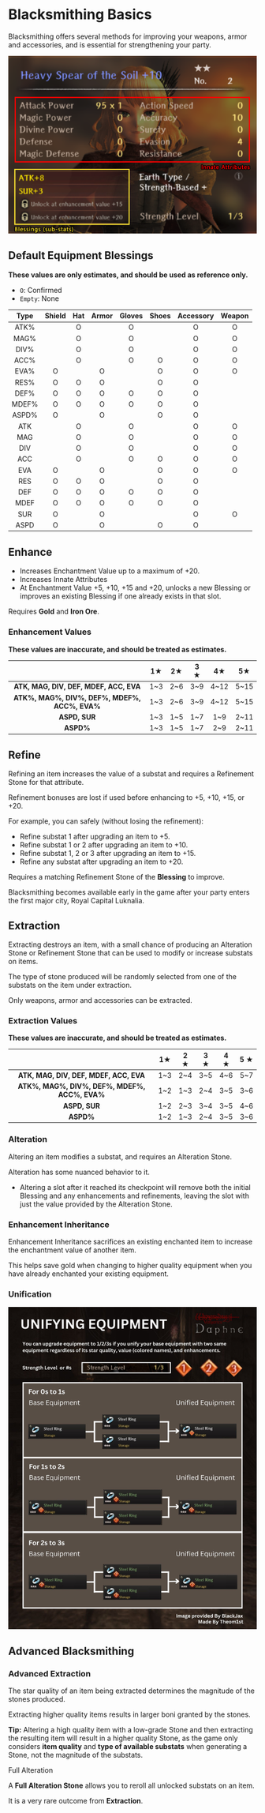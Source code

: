 # Blacksmithing Basics

Blacksmithing offers several methods for improving your weapons, armor and accessories, and is essential for strengthening your party.

![Image of an item highlighting innate attributes and Blessings](img/equipment.png)

## Default Equipment Blessings

**These values are only estimates, and should be used as reference only.**

* `O`: Confirmed
* `Empty`: None

|   Type   | Shield  |  Hat  |  Armor  | Gloves  | Shoes | Accessory | Weapon|
|:--------:|:-------:|:-----:|:-------:|:-------:|:-----:|:---------:|:-----:|
|   ATK%   |         |   O   |         |    O    |       |     O     |   O   |
|   MAG%   |         |   O   |         |    O    |       |     O     |   O   |
|   DIV%   |         |   O   |         |    O    |       |     O     |   O   |
|   ACC%   |         |   O   |         |    O    |   O   |     O     |   O   |
|   EVA%   |    O    |       |    O    |         |   O   |     O     |   O   |
|   RES%   |    O    |   O   |    O    |         |   O   |     O     |       |
|   DEF%   |    O    |   O   |    O    |    O    |   O   |     O     |       |
|   MDEF%  |    O    |   O   |    O    |    O    |   O   |     O     |       |
|   ASPD%  |    O    |       |    O    |         |   O   |     O     |       |
|    ATK   |         |   O   |         |    O    |       |     O     |   O   |
|    MAG   |         |   O   |         |    O    |       |     O     |   O   |
|    DIV   |         |   O   |         |    O    |       |     O     |   O   |
|    ACC   |         |   O   |         |    O    |   O   |     O     |   O   |
|    EVA   |    O    |       |    O    |         |   O   |     O     |   O   |
|    RES   |    O    |   O   |    O    |         |   O   |     O     |       |
|    DEF   |    O    |   O   |    O    |    O    |   O   |     O     |       |
|   MDEF   |    O    |   O   |    O    |    O    |   O   |     O     |       |
|    SUR   |    O    |       |    O    |         |       |     O     |   O   |
|   ASPD   |    O    |       |    O    |         |   O   |     O     |       |

## Enhance
 - Increases Enchantment Value up to a maximum of +20.
 - Increases Innate Attributes
 - At Enchantment Value +5, +10, +15 and +20, unlocks a new Blessing or improves an existing Blessing if one already exists in that slot.

Requires **Gold** and **Iron Ore**.

### Enhancement Values

**These values are inaccurate, and should be treated as estimates.**

|                                               |  1★ |  2★ | 3 ★ |  4★ |  5★ |
|:---------------------------------------------:|:---:|:---:|:---:|:----:|:----:|
|     **ATK, MAG, DIV, DEF, MDEF, ACC, EVA**    | 1~3 | 2~6 | 3~9 | 4~12 | 5~15 |
| **ATK%, MAG%, DIV%, DEF%, MDEF%, ACC%, EVA%** | 1~3 | 2~6 | 3~9 | 4~12 | 5~15 |
|                 **ASPD, SUR**                 | 1~3 | 1~5 | 1~7 |  1~9 | 2~11 |
|                   **ASPD%**                   | 1~3 | 1~5 | 1~7 |  2~9 | 2~11 |

## Refine

Refining an item increases the value of a substat and requires a Refinement Stone for that attribute.

Refinement bonuses are lost if used before enhancing to +5, +10, +15, or +20.

For example, you can safely (without losing the refinement):
- Refine substat 1 after upgrading an item to +5.
- Refine substat 1 or 2 after upgrading an item to +10.
- Refine substat 1, 2 or 3 after upgrading an item to +15.
- Refine any substat after upgrading an item to +20.

Requires a matching Refinement Stone of the **Blessing** to improve.

Blacksmithing becomes available early in the game after your party enters the first major city, Royal Capital Luknalia.

## Extraction

Extracting destroys an item, with a small chance of producing an Alteration Stone or Refinement Stone that can be used to modify or increase substats on items.

The type of stone produced will be randomly selected from one of the substats on the item under extraction.

Only weapons, armor and accessories can be extracted.

### Extraction Values

**These values are inaccurate, and should be treated as estimates.**

|                                               |  1★ | 2 ★ | 3 ★ | 4 ★ | 5 ★ |
|:---------------------------------------------:|:---:|:---:|:---:|:---:|:---:|
|     **ATK, MAG, DIV, DEF, MDEF, ACC, EVA**    | 1~3 | 2~4 | 3~5 | 4~6 | 5~7 |
| **ATK%, MAG%, DIV%, DEF%, MDEF%, ACC%, EVA%** | 1~2 | 1~3 | 2~4 | 3~5 | 3~6 |
|                 **ASPD, SUR**                 | 1~2 | 2~3 | 3~4 | 3~5 | 4~6 |
|                   **ASPD%**                   | 1~2 | 1~3 | 2~4 | 3~5 | 3~6 |

### Alteration

Altering an item modifies a substat, and requires an Alteration Stone.

Alteration has some nuanced behavior to it.

* Altering a slot after it reached its checkpoint will remove both the initial Blessing and any enhancements and refinements, leaving the slot with just the value provided by the Alteration Stone.

### Enhancement Inheritance

Enhancement Inheritance sacrifices an existing enchanted item to increase the enchantment value of another item.

This helps save gold when changing to higher quality equipment when you have already enchanted your existing equipment.

### Unification

![](img/unifying-equipment.jpg)

## Advanced Blacksmithing

### Advanced Extraction

The star quality of an item being extracted determines the magnitude of the stones produced. 

Extracting higher quality items results in larger boni granted by the stones.

**Tip:** Altering a high quality item with a low-grade Stone and then extracting the resulting item will result in a higher quality Stone, as the game only considers **item quality** and **type of available substats** when generating a Stone, not the magnitude of the substats.

Full Alteration

A **Full Alteration Stone** allows you to reroll all unlocked substats on an item.

It is a very rare outcome from **Extraction**.
